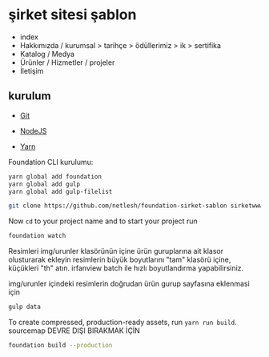 # şirket sitesi şablon



- index
- Hakkımızda / kurumsal > tarihçe > ödüllerimiz > ik > sertifika
- Katalog / Medya
- Ürünler / Hizmetler / projeler
- İletişim

## kurulum

- [Git](https://gitforwindows.org/)

- [NodeJS](https://nodejs.org/en/download/)

- [Yarn](https://yarnpkg.com/en/docs/install#windows-stable)




Foundation CLI kurulumu:

```bash
yarn global add foundation
yarn global add gulp
yarn global add gulp-filelist

```

```bash
git clone https://github.com/netlesh/foundation-sirket-sablon sirketwww

```



Now `cd` to your project name and to start your project run 

```bash
foundation watch
```
Resimleri img/urunler klasörünün içine ürün guruplarına ait klasor olusturarak ekleyin
resimlerin büyük  boyutlarını "tam" klasörü içine, küçükleri "th" atın.
irfanview batch ile hızlı boyutlandırma yapabilirsiniz.

img/urunler içindeki resimlerin doğrudan ürün gurup sayfasına eklenmasi için
```bash
gulp data
```


To create compressed, production-ready assets, run `yarn run build`.
sourcemap DEVRE DIŞI BIRAKMAK İÇİN  
```bash
foundation build --production
```
